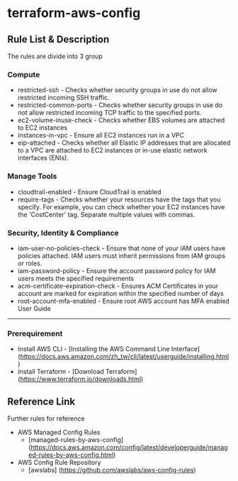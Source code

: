 terraform-aws-config
======================
Rule List & Description
--------------------------
The rules are divide into 3 group
### Compute
   - restricted-ssh
    - Checks whether security groups in use do not allow restricted incoming SSH traffic.
   - restricted-common-ports
    - Checks whether security groups in use  do not allow restricted incoming TCP traffic to the specified ports.
   - ec2-volume-inuse-check
    - Checks whether EBS volumes are attached to EC2 instances
   - instances-in-vpc
    - Ensure all EC2 instances run in a VPC
   - eip-attached
    - Checks whether all Elastic IP addresses that are allocated to a VPC are attached to EC2 instances or in-use elastic network interfaces (ENIs).
 ### Manage Tools
   - cloudtrail-enabled
    - Ensure CloudTrail is enabled
   - require-tags
    - Checks whether your resources have the tags that you specify. For example, you can check whether your EC2 instances have the 'CostCenter' tag. Separate multiple values with commas.
 ### Security, Identity & Compliance
   - iam-user-no-policies-check
    - Ensure that none of your IAM users have policies attached. IAM users must inherit permissions from IAM groups or roles.
   - iam-password-policy
    - Ensure the account password policy for IAM users meets the specified requirements
   - acm-certificate-expiration-check
    - Ensures ACM Certificates in your account are marked for expiration within the specified number of days
   - root-account-mfa-enabled
    - Ensure root AWS account has MFA enabled
User Guide
----------
### Prerequirement
   - Install AWS CLI
    - [Installing the AWS Command Line Interface] (https://docs.aws.amazon.com/zh_tw/cli/latest/userguide/installing.html)
   - Install Terraform
    - [Download Terraform] (https://www.terraform.io/downloads.html)
### 

Reference Link
--------------
 Further rules for reference
 - AWS Managed Config Rules
    - [managed-rules-by-aws-config] (https://docs.aws.amazon.com/config/latest/developerguide/managed-rules-by-aws-config.html)
 - AWS Config Rule Repository
    - [awslabs] (https://github.com/awslabs/aws-config-rules)